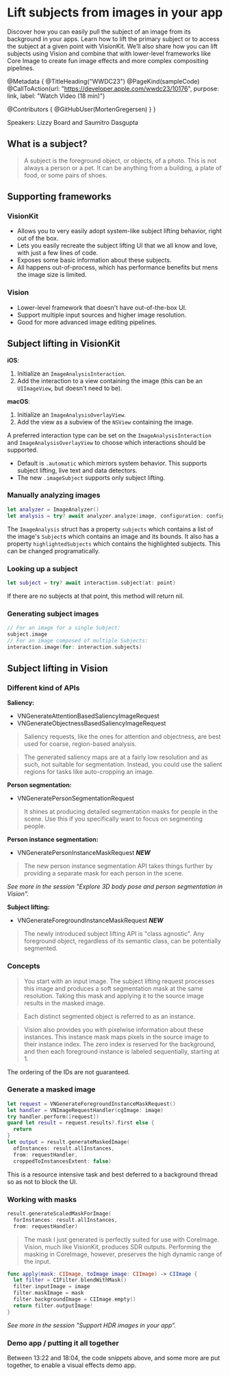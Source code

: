 # Lift subjects from images in your app

Discover how you can easily pull the subject of an image from its background in your apps. Learn how to lift the primary subject or to access the subject at a given point with VisionKit. We’ll also share how you can lift subjects using Vision and combine that with lower-level frameworks like Core Image to create fun image effects and more complex compositing pipelines.

@Metadata {
   @TitleHeading("WWDC23")
   @PageKind(sampleCode)
   @CallToAction(url: "https://developer.apple.com/wwdc23/10176", purpose: link, label: "Watch Video (18 min)")

   @Contributors {
      @GitHubUser(MortenGregersen)
   }
}



Speakers: Lizzy Board and Saumitro Dasgupta

## What is a subject?

> A subject is the foreground object, or objects, of a photo. This is not always a person or a pet. It can be anything from a building, a plate of food, or some pairs of shoes.

## Supporting frameworks

### VisionKit

- Allows you to very easily adopt system-like subject lifting behavior, right out of the box.
- Lets you easily recreate the subject lifting UI that we all know and love, with just a few lines of code.
- Exposes some basic information about these subjects.
- All happens out-of-process, which has performance benefits but mens the image size is limited.

### Vision

- Lower-level framework that doesn't have out-of-the-box UI.
- Support multiple input sources and higher image resolution.
- Good for more advanced image editing pipelines.

## Subject lifting in VisionKit

**iOS**:

1. Initialize an `ImageAnalysisInteraction`.
2. Add the interaction to a view containing the image (this can be an `UIImageView`, but doesn't need to be).

**macOS**:

1. Initialize an `ImageAnalysisOverlayView`.
2. Add the view as a subview of the `NSView` containing the image.

A preferred interaction type can be set on the `ImageAnalysisInteraction` and `ImageAnalysisOverlayView` to choose which interactions should be supported.

- Default is `.automatic` which mirrors system behavior. This supports subject lifting, live text and data detectors.
- The new `.imageSubject` supports only subject lifting.

### Manually analyzing images

```swift
let analyzer = ImageAnalyzer()
let analysis = try? await analyzer.analyze(image, configuration: configuration)
```

The `ImageAnalysis` struct has a property `subjects` which contains a list of the image's `Subject`s which contains an image and its bounds. It also has a property `highlightedSubjects` which contains the highlighted subjects. This can be changed programatically.

### Looking up a subject

```swift
let subject = try? await interaction.subject(at: point)
```

If there are no subjects at that point, this method will return nil.

### Generating subject images

```swift
// For an image for a single Subject:
subject.image
// For an image composed of multiple Subjects:
interaction.image(for: interaction.subjects)
```

## Subject lifting in Vision

### Different kind of APIs

**Saliency:**

- VNGenerateAttentionBasedSaliencyImageRequest
- VNGenerateObjectnessBasedSaliencyImageRequest

> Saliency requests, like the ones for attention and objectness, are best used for coarse, region-based analysis.

> The generated saliency maps are at a fairly low resolution and as such, not suitable for segmentation. Instead, you could use the salient regions for tasks like auto-cropping an image.

**Person segmentation:**

- VNGeneratePersonSegmentationRequest

> It shines at producing detailed segmentation masks for people in the scene. Use this if you specifically want to focus on segmenting people.

**Person instance segmentation:**

- VNGeneratePersonInstanceMaskRequest _**NEW**_

> The new person instance segmentation API takes things further by providing a separate mask for each person in the scene.

*See more in the session "Explore 3D body pose and person segmentation in Vision".*

**Subject lifting:**

- VNGenerateForegroundInstanceMaskRequest _**NEW**_

> The newly introduced subject lifting API is "class agnostic". Any foreground object, regardless of its semantic class, can be potentially segmented.

### Concepts

> You start with an input image. The subject lifting request processes this image and produces a soft segmentation mask at the same resolution. Taking this mask and applying it to the source image results in the masked image.

> Each distinct segmented object is referred to as an instance.

> Vision also provides you with pixelwise information about these instances. This instance mask maps pixels in the source image to their instance index. The zero index is reserved for the background, and then each foreground instance is labeled sequentially, starting at 1.

The ordering of the IDs are not guaranteed.

### Generate a masked image

```swift
let request = VNGenerateForegroundInstanceMaskRequest()
let handler = VNImageRequestHandler(cgImage: image)
try handler.perform([request])
guard let result = request.results?.first else {
  return
}
let output = result.generateMaskedImage(
  ofInstances: result.allInstances,
  from: requestHandler,
  croppedToInstancesExtent: false)
```

This is a resource intensive task and best deferred to a background thread so as not to block the UI.

### Working with masks

```swift
result.generateScaledMaskForImage(
  forInstances: result.allInstances,
  from: requestHandler)
```

> The mask I just generated is perfectly suited for use with CoreImage. Vision, much like VisionKit, produces SDR outputs. Performing the masking in CoreImage, however, preserves the high dynamic range of the input.

```swift
func apply(mask: CIImage, toImage image: CIImage) -> CIImage {
  let filter = CIFilter.blendWithMask()
  filter.inputImage = image
  filter.maskImage = mask
  filter.backgroundImage = CIImage.empty()
  return filter.outputImage!
}
```

*See more in the session "Support HDR images in your app".*

### Demo app / putting it all together

Between 13:22 and 18:04, the code snippets above, and some more are put together, to enable a visual effects demo app.
